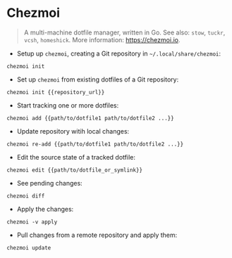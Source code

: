 # Chezmoi

> A multi-machine dotfile manager, written in Go.
> See also: `stow`, `tuckr`, `vcsh`, `homeshick`.
> More information: <https://chezmoi.io>.

- Setup up `chezmoi`, creating a Git repository in `~/.local/share/chezmoi`:

`chezmoi init`

- Set up `chezmoi` from existing dotfiles of a Git repository:

`chezmoi init {{repository_url}}`

- Start tracking one or more dotfiles:

`chezmoi add {{path/to/dotfile1 path/to/dotfile2 ...}}`

- Update repository witih local changes:

`chezmoi re-add {{path/to/dotfile1 path/to/dotfile2 ...}}`

- Edit the source state of a tracked dotfile:

`chezmoi edit {{path/to/dotfile_or_symlink}}`

- See pending changes:

`chezmoi diff`

- Apply the changes:

`chezmoi -v apply`

- Pull changes from a remote repository and apply them:

`chezmoi update`
